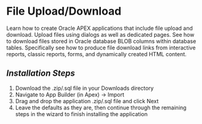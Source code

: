 # File Upload/Download
Learn how to create Oracle APEX applications that include file upload and download. Upload files using dialogs as well as dedicated pages. See how to download files stored in Oracle database BLOB columns within database tables. Specifically see how to produce file download links from interactive reports, classic reports, forms, and dynamically created HTML content.
 
 ***Installation Steps***
------------------------------------
1. Download the .zip/.sql file in your Downloads directory
2. Navigate to App Builder (in Apex) -> Import
3. Drag and drop the application .zip/.sql file and click Next
4. Leave the defaults as they are, then continue through the remaining steps in the wizard to finish installing the application
